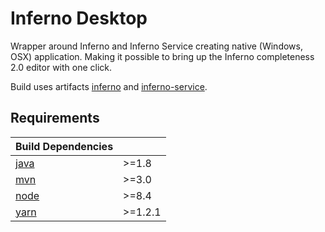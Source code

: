 # Inferno Desktop

Wrapper around Inferno and Inferno Service creating native (Windows, OSX) application. Making it possible
to bring up the Inferno completeness 2.0 editor with one click.

Build uses artifacts [inferno](https://github.intuit.com/Fuego-Tools/inferno) and 
[inferno-service](https://github.intuit.com/Fuego-Tools/inferno-service).

## Requirements

|Build Dependencies                           |           |
|---------------------------------------------|-----------|
| [java](https://www.java.com/en/download/)   | \>=1.8    |
| [mvn](https://maven.apache.org/install.html)| \>=3.0    |
| [node](https://nodejs.org/en/download/)     | \>=8.4    |
| [yarn](https://yarnpkg.com/docs/install)    | \>=1.2.1  |
